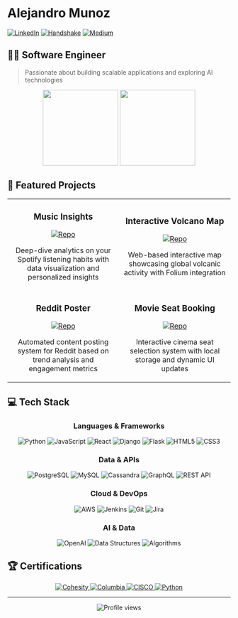 # Alejandro Munoz

[![LinkedIn](https://img.shields.io/badge/LinkedIn-0077B5?style=for-the-badge&logo=linkedin&logoColor=white)](https://www.linkedin.com/in/bs-cs-alejandro-m/)
[![Handshake](https://img.shields.io/badge/Handshake-FDBA1E?style=for-the-badge&logo=handshake&logoColor=black)](https://app.joinhandshake.com/stu/users/31690724)
[![Medium](https://img.shields.io/badge/Medium-12100E?style=for-the-badge&logo=medium&logoColor=white)](https://medium.com/@yourusername)

## 👨‍💻 Software Engineer

> Passionate about building scalable applications and exploring AI technologies

<div align="center">
  <img src="https://github-readme-stats.vercel.app/api?username=alej4ndro-cm&show_icons=true&theme=tokyonight" height="170"/>
  <img src="https://github-readme-stats.vercel.app/api/top-langs?username=alej4ndro-cm&hide=html&layout=compact&theme=tokyonight" height="170"/>
</div>

## 🚀 Featured Projects

<table>
  <tr>
    <td width="50%">
      <h3 align="center">Music Insights</h3>
      <div align="center">
        <a href="https://github.com/alej4ndro-cm/Python-Projects/tree/main/Music-Insights" target="_blank">
          <img src="https://img.shields.io/badge/Code-28B463?style=for-the-badge&logo=github&logoColor=white" alt="Repo"/>
        </a>
        <p>Deep-dive analytics on your Spotify listening habits with data visualization and personalized insights</p>
      </div>
    </td>
    <td width="50%">
      <h3 align="center">Interactive Volcano Map</h3>
      <div align="center">
        <a href="https://github.com/alej4ndro-cm/Python-Projects/tree/main/Interactive_Volcano_Web_Map" target="_blank">
          <img src="https://img.shields.io/badge/Code-28B463?style=for-the-badge&logo=github&logoColor=white" alt="Repo"/>
        </a>
        <p>Web-based interactive map showcasing global volcanic activity with Folium integration</p>
      </div>
    </td>
  </tr>
  <tr>
    <td width="50%">
      <h3 align="center">Reddit Poster</h3>
      <div align="center">
        <a href="https://github.com/alej4ndro-cm/Python-Projects/tree/main/Reddit-Poster" target="_blank">
          <img src="https://img.shields.io/badge/Code-28B463?style=for-the-badge&logo=github&logoColor=white" alt="Repo"/>
        </a>
        <p>Automated content posting system for Reddit based on trend analysis and engagement metrics</p>
      </div>
    </td>
    <td width="50%">
      <h3 align="center">Movie Seat Booking</h3>
      <div align="center">
        <a href="https://github.com/alej4ndro-cm/WebVanillaProjects/tree/main/movie-seat-booking" target="_blank">
          <img src="https://img.shields.io/badge/Code-28B463?style=for-the-badge&logo=github&logoColor=white" alt="Repo"/>
        </a>
        <p>Interactive cinema seat selection system with local storage and dynamic UI updates</p>
      </div>
    </td>
  </tr>
</table>

## 💻 Tech Stack

<div align="center">

### Languages & Frameworks
![Python](https://img.shields.io/badge/Python-3776AB?style=for-the-badge&logo=python&logoColor=white)
![JavaScript](https://img.shields.io/badge/JavaScript-F7DF1E?style=for-the-badge&logo=javascript&logoColor=black)
![React](https://img.shields.io/badge/React-61DAFB?style=for-the-badge&logo=react&logoColor=black)
![Django](https://img.shields.io/badge/Django-092E20?style=for-the-badge&logo=django&logoColor=white)
![Flask](https://img.shields.io/badge/Flask-000000?style=for-the-badge&logo=flask&logoColor=white)
![HTML5](https://img.shields.io/badge/HTML5-E34F26?style=for-the-badge&logo=html5&logoColor=white)
![CSS3](https://img.shields.io/badge/CSS3-1572B6?style=for-the-badge&logo=css3&logoColor=white)

### Data & APIs
![PostgreSQL](https://img.shields.io/badge/PostgreSQL-336791?style=for-the-badge&logo=postgresql&logoColor=white)
![MySQL](https://img.shields.io/badge/MySQL-4479A1?style=for-the-badge&logo=mysql&logoColor=white)
![Cassandra](https://img.shields.io/badge/Cassandra-1287B1?style=for-the-badge&logo=apache-cassandra&logoColor=white)
![GraphQL](https://img.shields.io/badge/GraphQL-E10098?style=for-the-badge&logo=graphql&logoColor=white)
![REST API](https://img.shields.io/badge/REST_API-009688?style=for-the-badge&logo=fastapi&logoColor=white)

### Cloud & DevOps
![AWS](https://img.shields.io/badge/AWS-232F3E?style=for-the-badge&logo=amazon-aws&logoColor=white)
![Jenkins](https://img.shields.io/badge/Jenkins-D24939?style=for-the-badge&logo=jenkins&logoColor=white)
![Git](https://img.shields.io/badge/Git-F05032?style=for-the-badge&logo=git&logoColor=white)
![Jira](https://img.shields.io/badge/Jira-0052CC?style=for-the-badge&logo=jira&logoColor=white)

### AI & Data
![OpenAI](https://img.shields.io/badge/OpenAI-412991?style=for-the-badge&logo=openai&logoColor=white)
![Data Structures](https://img.shields.io/badge/Data_Structures-4CAF50?style=for-the-badge)
![Algorithms](https://img.shields.io/badge/Algorithms-FF9800?style=for-the-badge)

</div>

## 🏆 Certifications

<div align="center">
  <a href="https://www.credly.com/badges/aad677ac-a981-4257-950a-3079ba9819a9/public_url">
    <img src="https://img.shields.io/badge/Cohesity_Platform_Foundations-00B388?style=for-the-badge&logo=acclaim&logoColor=white" alt="Cohesity">
  </a>
  <a href="https://www.credly.com/badges/dee58675-5581-4107-abb4-311f9d73c1a3/public_url">
    <img src="https://img.shields.io/badge/Columbia_Engineering_Software_Development-0072CE?style=for-the-badge&logo=acclaim&logoColor=white" alt="Columbia">
  </a>
  <a href="https://www.credly.com/badges/4721a09c-afcb-40d2-9b99-beb48c165615/public_url">
    <img src="https://img.shields.io/badge/CISCO_Career_Preparation-1BA0D7?style=for-the-badge&logo=cisco&logoColor=white" alt="CISCO">
  </a>
  <a href="https://www.credly.com/badges/0e7e7ab7-17fb-4289-b5e0-51fbb3f218ed/public_url">
    <img src="https://img.shields.io/badge/Python_Wiley_Edge-3776AB?style=for-the-badge&logo=python&logoColor=white" alt="Python">
  </a>
</div>

---

<div align="center">
  <img src="https://komarev.com/ghpvc/?username=alej4ndro-cm&style=for-the-badge" alt="Profile views">
</div>

<!-- maintenance: last-updated: 2025-08-23 03:59:58Z -->
